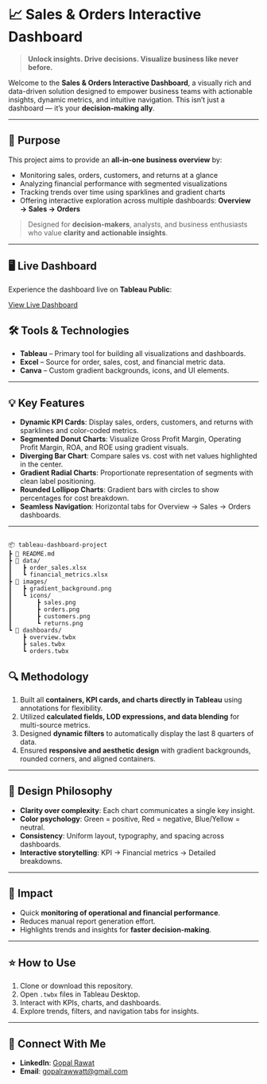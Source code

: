 # 📈 Sales & Orders Interactive Dashboard

> **Unlock insights. Drive decisions. Visualize business like never before.**

Welcome to the **Sales & Orders Interactive Dashboard**, a visually rich and data-driven solution designed to empower business teams with actionable insights, dynamic metrics, and intuitive navigation. This isn’t just a dashboard — it’s your **decision-making ally**.  

---

## 🎯 Purpose

This project aims to provide an **all-in-one business overview** by:

- Monitoring sales, orders, customers, and returns at a glance  
- Analyzing financial performance with segmented visualizations  
- Tracking trends over time using sparklines and gradient charts  
- Offering interactive exploration across multiple dashboards: **Overview → Sales → Orders**

> Designed for **decision-makers**, analysts, and business enthusiasts who value **clarity and actionable insights**.

---

## 🖥️ Live Dashboard

Experience the dashboard live on **Tableau Public**:

[View Live Dashboard](https://public.tableau.com/app/profile/gopal.rawat3522/viz/SalesandOrders_17567464534220/Overview)


## 🛠️ Tools & Technologies

- **Tableau** – Primary tool for building all visualizations and dashboards.  
- **Excel** – Source for order, sales, cost, and financial metric data.  
- **Canva** – Custom gradient backgrounds, icons, and UI elements.  

---

## 💡 Key Features

- **Dynamic KPI Cards**: Display sales, orders, customers, and returns with sparklines and color-coded metrics.  
- **Segmented Donut Charts**: Visualize Gross Profit Margin, Operating Profit Margin, ROA, and ROE using gradient visuals.  
- **Diverging Bar Chart**: Compare sales vs. cost with net values highlighted in the center.  
- **Gradient Radial Charts**: Proportionate representation of segments with clean label positioning.  
- **Rounded Lollipop Charts**: Gradient bars with circles to show percentages for cost breakdown.  
- **Seamless Navigation**: Horizontal tabs for Overview → Sales → Orders dashboards.  

---

```

📦 tableau-dashboard-project
┣ 📜 README.md
┣ 📂 data/
┃   ┣ order_sales.xlsx
┃   ┗ financial_metrics.xlsx
┣ 📂 images/
┃   ┣ gradient_background.png
┃   ┗ icons/
┃       ┣ sales.png
┃       ┣ orders.png
┃       ┣ customers.png
┃       ┗ returns.png
┗ 📂 dashboards/
    ┣ overview.twbx
    ┣ sales.twbx
    ┗ orders.twbx

```
    
## 🔍 Methodology

1. Built all **containers, KPI cards, and charts directly in Tableau** using annotations for flexibility.  
2. Utilized **calculated fields, LOD expressions, and data blending** for multi-source metrics.  
3. Designed **dynamic filters** to automatically display the last 8 quarters of data.  
4. Ensured **responsive and aesthetic design** with gradient backgrounds, rounded corners, and aligned containers.  

---

## 🎨 Design Philosophy

- **Clarity over complexity**: Each chart communicates a single key insight.  
- **Color psychology**: Green = positive, Red = negative, Blue/Yellow = neutral.  
- **Consistency**: Uniform layout, typography, and spacing across dashboards.  
- **Interactive storytelling**: KPI → Financial metrics → Detailed breakdowns.  

---

## 🚀 Impact

- Quick **monitoring of operational and financial performance**.  
- Reduces manual report generation effort.  
- Highlights trends and insights for **faster decision-making**.  

---

## ⭐ How to Use

1. Clone or download this repository.  
2. Open `.twbx` files in Tableau Desktop.  
3. Interact with KPIs, charts, and dashboards.  
4. Explore trends, filters, and navigation tabs for insights.  

---

## 🔗 Connect With Me

- **LinkedIn**: [Gopal Rawat](https://www.linkedin.com/in/gopalrawat/)  
- **Email**: gopalrawwatt@gmail.com  
